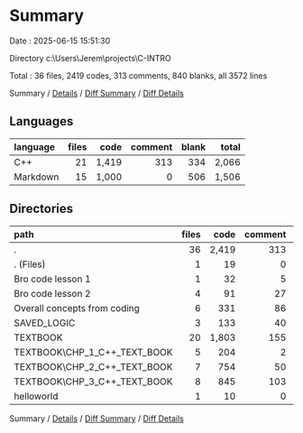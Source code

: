 # Summary

Date : 2025-06-15 15:51:30

Directory c:\\Users\\Jerem\\projects\\C-INTRO

Total : 36 files,  2419 codes, 313 comments, 840 blanks, all 3572 lines

Summary / [Details](details.md) / [Diff Summary](diff.md) / [Diff Details](diff-details.md)

## Languages
| language | files | code | comment | blank | total |
| :--- | ---: | ---: | ---: | ---: | ---: |
| C++ | 21 | 1,419 | 313 | 334 | 2,066 |
| Markdown | 15 | 1,000 | 0 | 506 | 1,506 |

## Directories
| path | files | code | comment | blank | total |
| :--- | ---: | ---: | ---: | ---: | ---: |
| . | 36 | 2,419 | 313 | 840 | 3,572 |
| . (Files) | 1 | 19 | 0 | 5 | 24 |
| Bro code lesson 1 | 1 | 32 | 5 | 11 | 48 |
| Bro code lesson 2 | 4 | 91 | 27 | 34 | 152 |
| Overall concepts from coding | 6 | 331 | 86 | 98 | 515 |
| SAVED_LOGIC | 3 | 133 | 40 | 22 | 195 |
| TEXTBOOK | 20 | 1,803 | 155 | 668 | 2,626 |
| TEXTBOOK\\CHP_1_C++_TEXT_BOOK | 5 | 204 | 2 | 71 | 277 |
| TEXTBOOK\\CHP_2_C++_TEXT_BOOK | 7 | 754 | 50 | 238 | 1,042 |
| TEXTBOOK\\CHP_3_C++_TEXT_BOOK | 8 | 845 | 103 | 359 | 1,307 |
| helloworld | 1 | 10 | 0 | 2 | 12 |

Summary / [Details](details.md) / [Diff Summary](diff.md) / [Diff Details](diff-details.md)
